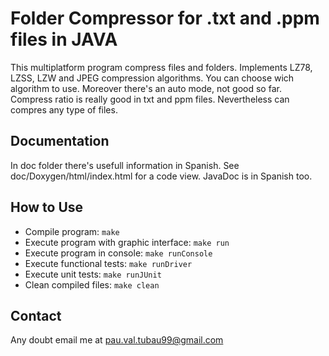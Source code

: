 Folder Compressor for .txt and .ppm files in JAVA
==========

This multiplatform program compress files and folders. Implements LZ78, LZSS, LZW and JPEG compression algorithms. You can choose wich algorithm to use. Moreover there's an auto mode, not good so far. Compress ratio is really good in txt and ppm files. Nevertheless can compres any type of files.

## Documentation

In doc folder there's usefull information in Spanish. See doc/Doxygen/html/index.html for a code view. JavaDoc is in Spanish too.

## How to Use

+ Compile program: `make`
+ Execute program with graphic interface: `make run`
+ Execute program in console: `make runConsole`
+ Execute functional tests: `make runDriver`
+ Execute unit tests: `make runJUnit`
+ Clean compiled files: `make clean`

## Contact

Any doubt email me at pau.val.tubau99@gmail.com
